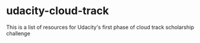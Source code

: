 # udacity-cloud-track
This is a list of resources for Udacity's first phase of cloud track scholarship challenge
